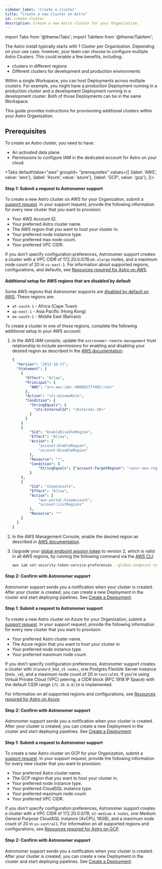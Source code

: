 ```yaml
---
sidebar_label: 'Create a cluster'
title: "Create a new cluster on Astro"
id: create-cluster
description: Create a new Astro cluster for your Organization.
---
```


import Tabs from '@theme/Tabs';
import TabItem from '@theme/TabItem';

The Astro install typically starts with 1 Cluster per Organization. Depending on your use case, however, your team can choose to configure multiple Astro Clusters. This could enable a few benefits, including:

- clusters in different regions
- Different clusters for development and production environments

Within a single Workspace, you can host Deployments across multiple clusters. For example, you might have a production Deployment running in a production cluster and a development Deployment running in a development cluster. Both of those Deployments can be in the same Workspace.

This guide provides instructions for provisioning additional clusters within your Astro Organization.

## Prerequisites

To create an Astro cluster, you need to have:

- An activated data plane.
- Permissions to configure IAM in the dedicated account for Astro on your cloud.

<Tabs
    defaultValue="aws"
    groupId= "prerequisites"
    values={[
        {label: 'AWS', value: 'aws'},
        {label: 'Azure', value: 'azure'},
        {label: 'GCP', value: 'gcp'},
    ]}>
<TabItem value="aws">

#### Step 1: Submit a request to Astronomer support

To create a new Astro cluster on AWS for your Organization, submit a [support request](astro-support.md). In your support request, provide the following information for every new cluster that you want to provision:

- Your AWS Account ID.
- Your preferred Astro cluster name.
- The AWS region that you want to host your cluster in.
- Your preferred node instance type.
- Your preferred max node count.
- Your preferred VPC CIDR.

If you don't specify configuration preferences, Astronomer support creates a cluster with a VPC CIDR of 172.20.0.0/19,`m5.xlarge` nodes, and a maximum node count of 20 in `us-east-1`. For information about supported regions, configurations, and defaults, see [Resources required for Astro on AWS](resource-reference-aws.md).

#### Additional setup for AWS regions that are disabled by default

Some AWS regions that Astronomer supports are [disabled by default on AWS](https://docs.aws.amazon.com/general/latest/gr/rande-manage.html#rande-manage-enable). These regions are:

- `af-south-1` - Africa (Cape Town)
- `ap-east-1` - Asia Pacific (Hong Kong)
- `me-south-1` - Middle East (Bahrain)

To create a cluster in one of these regions, complete the following additional setup in your AWS account:

1. In the AWS IAM console, update the `astronomer-remote-management` trust relationship to include permissions for enabling and disabling your desired region as described in the [AWS documentation](https://docs.aws.amazon.com/IAM/latest/UserGuide/reference_policies_examples_aws-enable-disable-regions.html):

    ```YAML
    {
      "Version": "2012-10-17",
      "Statement": [
        {
          "Effect": "Allow",
          "Principal": {
            "AWS": "arn:aws:iam::406882777402:root"
          },
          "Action": "sts:AssumeRole",
          "Condition": {
            "StringEquals": {
              "sts:ExternalId": "<External-ID>"
            }
          }
        }
        {
            "Sid": "EnableDisableRegion",
            "Effect": "Allow",
            "Action": [
                "account:EnableRegion",
                "account:DisableRegion"
            ],
            "Resource": "*",
            "Condition": {
                "StringEquals": {"account:TargetRegion": "<your-aws-region>"}
            }
        },
        {
            "Sid": "ViewConsole",
            "Effect": "Allow",
            "Action": [
                "aws-portal:ViewAccount",
                "account:ListRegions"
            ],
            "Resource": "*"
        }
      ]
    }
    ```

2. In the AWS Management Console, enable the desired region as described in [AWS documentation](https://docs.aws.amazon.com/general/latest/gr/rande-manage.html#rande-manage-enable).
3. Upgrade your [global endpoint session token](https://docs.aws.amazon.com/IAM/latest/UserGuide/id_credentials_temp_enable-regions.html#sts-regions-manage-tokens) to version 2, which is valid in all AWS regions, by running the following command via the [AWS CLI](https://aws.amazon.com/cli/):

    ```sh
    aws iam set-security-token-service-preferences --global-endpoint-token-version v2Token
    ```

#### Step 2: Confirm with Astronomer support

Astronomer support sends you a notification when your cluster is created. After your cluster is created, you can create a new Deployment in the cluster and start deploying pipelines. See [Create a Deployment](create-deployment.md).

</TabItem>

<TabItem value="azure">

#### Step 1: Submit a request to Astronomer support

To create a new Astro cluster on Azure for your Organization, submit a [support request](astro-support.md). In your support request, provide the following information for every new cluster that you want to provision:

- Your preferred Astro cluster name.
- The Azure region that you want to host your cluster in.
- Your preferred node instance type.
- Your preferred maximum node count.

If you don't specify configuration preferences, Astronomer support creates a cluster with `Standard_D4d_v5 nodes`, one Postgres Flexible Server instance (`D4ds_v4`), and a maximum node count of 20 in `CentralUS`. If you're using Virtual Private Cloud (VPC) peering, a CIDR block (RFC 1918 IP Space) with the default CIDR range `172.20.0.0/19` is implemented.

For information on all supported regions and configurations, see [Resources required for Astro on Azure](resource-reference-azure.md).  

#### Step 2: Confirm with Astronomer support

Astronomer support sends you a notification when your cluster is created. After your cluster is created, you can create a new Deployment in the cluster and start deploying pipelines. See [Create a Deployment](create-deployment.md).

</TabItem>

<TabItem value="gcp">

#### Step 1: Submit a request to Astronomer support

To create a new Astro cluster on GCP for your Organization, submit a [support request](astro-support.md). In your support request, provide the following information for every new cluster that you want to provision:

- Your preferred Astro cluster name.
- The GCP region that you want to host your cluster in.
- Your preferred node instance type.
- Your preferred CloudSQL instance type.
- Your preferred maximum node count.
- Your preferred VPC CIDR.

If you don't specify configuration preferences, Astronomer support creates a cluster with a VPC CIDR of 172.20.0.0/19, `e2-medium-4 nodes`, one Medium General Purpose CloudSQL instance (4vCPU, 16GB), and a maximum node count of 20 in `us-central1`.  For information on all supported regions and configurations, see [Resources required for Astro on GCP](resource-reference-gcp.md).  

#### Step 2: Confirm with Astronomer support

Astronomer support sends you a notification when your cluster is created. After your cluster is created, you can create a new Deployment in the cluster and start deploying pipelines. See [Create a Deployment](create-deployment.md).

</TabItem>
</Tabs>
